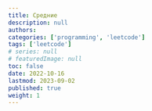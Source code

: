 ```yaml
---
title: Средние
description: null
authors:
categories: ['programming', 'leetcode']
tags: ['leetcode']
# series: null
# featuredImage: null
toc: false
date: 2022-10-16
lastmod: 2023-09-02
published: true
weight: 1
---
```

